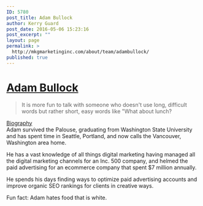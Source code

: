 ```yaml
---
ID: 5780
post_title: Adam Bullock
author: Kerry Guard
post_date: 2016-05-06 15:23:16
post_excerpt: ""
layout: page
permalink: >
  http://mkgmarketinginc.com/about/team/adambullock/
published: true
---
```

<div class="about-page">
<div class="adam-bullock person"></div>
<div class="name-plate">
<div class="container">
<div class="row">
<div class="span6">
<h1><a href="https://www.linkedin.com/in/adamsbullock">Adam Bullock</a></h1>
</div>
<div class="span6">
<div id="bio" class="summary">
<blockquote>It is more fun to talk with someone who doesn't use long, difficult words but rather short, easy words like "What about lunch?</blockquote>
<a href="javascript:$('#biography').toggleClass('expandable')">Biography</a>
<div class="expandable" id="biography">
Adam survived the Palouse, graduating from Washington State University and has spent time in Seattle, Portland, and now calls the Vancouver, Washington area home.

He has a vast knowledge of all things digital marketing having managed all the digital marketing channels for an Inc. 500 company, and helmed the paid advertising for an ecommerce company that spent $7 million annually.

He spends his days finding ways to optimize paid advertising accounts and improve organic SEO rankings for clients in creative ways.

Fun fact: Adam hates food that is white.

</div>
</div>
</div>
</div>
</div>
</div>
</div>
<script type="text/javascript">// <![CDATA[
function toggle(id, className) {
    var element = document.getElementById(id);
    if (element == null) return;
    var classes = element.className.split(' ');
	var existingIndex = classes.indexOf(className);
	if (existingIndex >= 0)
		classes[existingIndex] = ''; // Remove it
	else
		classes.push(className); // Add it
	element.className = classes.join(' ');
}
// ]]></script>